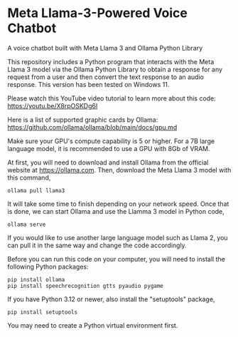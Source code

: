 # Meta Llama-3-Powered Voice Chatbot
A voice chatbot built with Meta Llama 3 and Ollama Python Library

This repository includes a Python program that interacts with the Meta Llama 3 model via the Ollama Python Library to obtain a response for any request from a user and then convert the text response to an audio response. This version has been tested on Windows 11.

Please watch this YouTube video tutorial to learn more about this code:      
https://youtu.be/X8rpOSKDg6I

Here is a list of supported graphic cards by Ollama: 
https://github.com/ollama/ollama/blob/main/docs/gpu.md  

Make sure your GPU's compute capability is 5 or higher. For a 7B large language model, it is recommended to use a GPU with 8Gb of VRAM. 

At first, you will need to download and install Ollama from the official website at https://ollama.com. Then, download the Meta Llama 3 model with this command,  

```console
ollama pull llama3
```
It will take some time to finish depending on your network speed. Once that is done, we can start Ollama and use the Llamma 3 model in Python code, 

```console
ollama serve
```

If you would like to use another large language model such as Llama 2, you can pull it in the same way and change the code accordingly. 

Before you can run this code on your computer, you will need to install the following Python packages:

```console
pip install ollama
pip install speechrecognition gtts pyaudio pygame
```

If you have Python 3.12 or newer, also install the "setuptools" package,       

```console
pip install setuptools   
```

You may need to create a Python virtual environment first.

